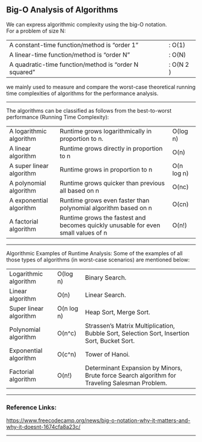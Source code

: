 ## Big-O Analysis of Algorithms

We can express algorithmic complexity using the big-O notation. <br> 
For a problem of size N:

|                                                         |             |
|---------------------------------------------------------|-------------|
| A constant-time function/method is “order 1”            |: O(1)       |
| A linear-time function/method is “order N”              |: O(N)       |
| A quadratic-time function/method is “order N squared”   |: O(N 2 )    |

we mainly used to measure and compare the worst-case theoretical running time complexities of algorithms for the performance analysis.

****

The algorithms can be classified as follows from the best-to-worst performance (Running Time Complexity):

|                         |                    |                                                                    |
|-------------------------|--------------------|--------------------------------------------------------------------
|A logarithmic algorithm|Runtime grows logarithmically in proportion to n. | O(log n)
|A linear algorithm |Runtime grows directly in proportion to n|O(n)
|A super linear algorithm|Runtime grows in proportion to n|O(n log n)
|A polynomial algorithm|Runtime grows quicker than previous all based on n|O(nc)
|A exponential algorithm|Runtime grows even faster than polynomial algorithm based on n|O(cn)
|A factorial algorithm |Runtime grows the fastest and becomes quickly unusable for even small values of n|O(n!)


***

Algorithmic Examples of Runtime Analysis:
Some of the examples of all those types of algorithms (in worst-case scenarios) are mentioned below:

|                            |            |                                                                                                 |
|----------------------------|------------|-------------------------------------------------------------------------------------------------|
| Logarithmic algorithm      |  O(log n)  |  Binary Search.                                                                                 |
| Linear algorithm           |  O(n)      |  Linear Search.                                                                                 |
| Super linear algorithm     |  O(n log n)|  Heap Sort, Merge Sort.                                                                         |
| Polynomial algorithm       |  O(n^c)    |  Strassen’s Matrix Multiplication, Bubble Sort, Selection Sort, Insertion Sort, Bucket Sort.    |
| Exponential algorithm      |  O(c^n)    |  Tower of Hanoi.                                                                                |
| Factorial algorithm        |  O(n!)     |  Determinant Expansion by Minors, Brute force Search algorithm for Traveling Salesman Problem.  |

***

### Reference Links:
https://www.freecodecamp.org/news/big-o-notation-why-it-matters-and-why-it-doesnt-1674cfa8a23c/
****